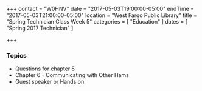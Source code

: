 +++
contact = "W0HNV"
date = "2017-05-03T19:00:00-05:00"
endTime = "2017-05-03T21:00:00-05:00"
location = "West Fargo Public Library"
title = "Spring Technician Class Week 5"
categories = [ "Education" ]
dates = [ "Spring 2017 Technician" ]

+++
### Topics

* Questions for chapter 5
* Chapter 6 - Communicating with Other Hams
* Guest speaker or Hands on
